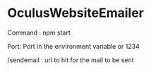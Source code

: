 # OculusWebsiteEmailer

Command : npm start

Port: Port in the environment variable or 1234

/sendemail : url to hit for the mail to be sent
